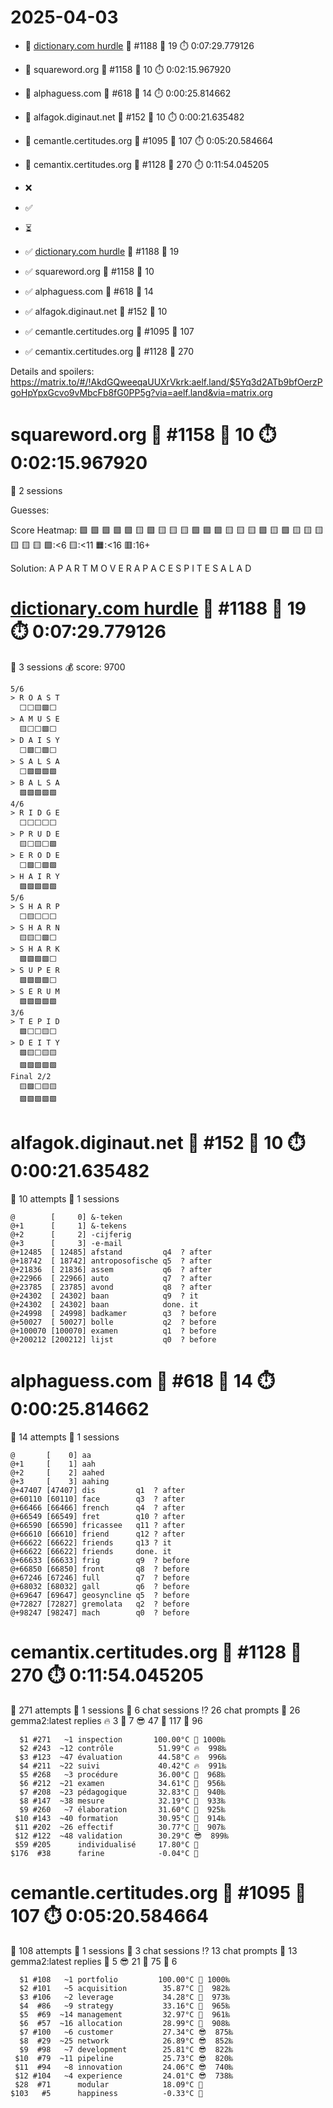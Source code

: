 # 2025-04-03

- 🔗 [dictionary.com hurdle](https://play.dictionary.com/games/todays-hurdle) 🧩 #1188 🥳 19 ⏱️ 0:07:29.779126
- 🔗 squareword.org 🧩 #1158 🥳 10 ⏱️ 0:02:15.967920
- 🔗 alphaguess.com 🧩 #618 🥳 14 ⏱️ 0:00:25.814662
- 🔗 alfagok.diginaut.net 🧩 #152 🥳 10 ⏱️ 0:00:21.635482
- 🔗 cemantle.certitudes.org 🧩 #1095 🥳 107 ⏱️ 0:05:20.584664
- 🔗 cemantix.certitudes.org 🧩 #1128 🥳 270 ⏱️ 0:11:54.045205

- ❌
- ✅
- ⏳

- ✅ [dictionary.com hurdle](https://play.dictionary.com/games/todays-hurdle) 🧩 #1188 🥳 19
- ✅ squareword.org 🧩 #1158 🥳 10
- ✅ alphaguess.com 🧩 #618 🥳 14
- ✅ alfagok.diginaut.net 🧩 #152 🥳 10
- ✅ cemantle.certitudes.org 🧩 #1095 🥳 107
- ✅ cemantix.certitudes.org 🧩 #1128 🥳 270

Details and spoilers: https://matrix.to/#/!AkdGQweeqaUUXrVkrk:aelf.land/$5Yq3d2ATb9bfOerzPgoHpYpxGcvo9vMbcFb8fG0PP5g?via=aelf.land&via=matrix.org

# squareword.org 🧩 #1158 🥳 10 ⏱️ 0:02:15.967920

📜 2 sessions

Guesses:

Score Heatmap:
    🟩 🟩 🟩 🟩 🟩
    🟨 🟩 🟨 🟨 🟨
    🟩 🟩 🟩 🟨 🟨
    🟨 🟩 🟨 🟩 🟨
    🟨 🟨 🟨 🟨 🟨
    🟩:<6 🟨:<11 🟧:<16 🟥:16+

Solution:
    A P A R T
    M O V E R
    A P A C E
    S P I T E
    S A L A D

# [dictionary.com hurdle](https://play.dictionary.com/games/todays-hurdle) 🧩 #1188 🥳 19 ⏱️ 0:07:29.779126

📜 3 sessions
💰 score: 9700

    5/6
    > R O A S T
      ⬜⬜🟨🟩⬜
    > A M U S E
      🟨⬜⬜🟩⬜
    > D A I S Y
      ⬜🟩⬜🟩⬜
    > S A L S A
      ⬜🟩🟩🟩🟩
    > B A L S A
      🟩🟩🟩🟩🟩
    4/6
    > R I D G E
      ⬜⬜⬜⬜⬜
    > P R U D E
      🟨⬜🟨⬜🟩
    > E R O D E
      ⬜🟩⬜🟩🟩
    > H A I R Y
      🟩🟩🟩🟩🟩
    5/6
    > S H A R P
      ⬜🟨⬜⬜⬜
    > S H A R N
      🟨🟨⬜🟩⬜
    > S H A R K
      🟩🟩🟩🟩⬜
    > S U P E R
      🟩🟩🟩🟩⬜
    > S E R U M
      🟩🟩🟩🟩🟩
    3/6
    > T E P I D
      🟩⬜⬜🟨⬜
    > D E I T Y
      🟩🟨⬜🟨🟨
      🟩🟩🟩🟩🟩
    Final 2/2
      🟨🟩⬜🟨🟨
      🟩🟩🟩🟩🟩

# alfagok.diginaut.net 🧩 #152 🥳 10 ⏱️ 0:00:21.635482

🤔 10 attempts
📜 1 sessions

    @        [     0] &-teken         
    @+1      [     1] &-tekens        
    @+2      [     2] -cijferig       
    @+3      [     3] -e-mail         
    @+12485  [ 12485] afstand         q4  ? after
    @+18742  [ 18742] antroposofische q5  ? after
    @+21836  [ 21836] assem           q6  ? after
    @+22966  [ 22966] auto            q7  ? after
    @+23785  [ 23785] avond           q8  ? after
    @+24302  [ 24302] baan            q9  ? it
    @+24302  [ 24302] baan            done. it
    @+24998  [ 24998] badkamer        q3  ? before
    @+50027  [ 50027] bolle           q2  ? before
    @+100070 [100070] examen          q1  ? before
    @+200212 [200212] lijst           q0  ? before

# alphaguess.com 🧩 #618 🥳 14 ⏱️ 0:00:25.814662

🤔 14 attempts
📜 1 sessions

    @       [    0] aa          
    @+1     [    1] aah         
    @+2     [    2] aahed       
    @+3     [    3] aahing      
    @+47407 [47407] dis         q1  ? after
    @+60110 [60110] face        q3  ? after
    @+66466 [66466] french      q4  ? after
    @+66549 [66549] fret        q10 ? after
    @+66590 [66590] fricassee   q11 ? after
    @+66610 [66610] friend      q12 ? after
    @+66622 [66622] friends     q13 ? it
    @+66622 [66622] friends     done. it
    @+66633 [66633] frig        q9  ? before
    @+66850 [66850] front       q8  ? before
    @+67246 [67246] full        q7  ? before
    @+68032 [68032] gall        q6  ? before
    @+69647 [69647] geosyncline q5  ? before
    @+72827 [72827] gremolata   q2  ? before
    @+98247 [98247] mach        q0  ? before

# cemantix.certitudes.org 🧩 #1128 🥳 270 ⏱️ 0:11:54.045205

🤔 271 attempts
📜 1 sessions
🫧 6 chat sessions
⁉️ 26 chat prompts
🤖 26 gemma2:latest replies
🔥   3 🥵   7 😎  47 🥶 117 🧊  96

      $1 #271   ~1 inspection       100.00°C 🥳 1000‰
      $2 #243  ~12 contrôle          51.99°C 🔥  998‰
      $3 #123  ~47 évaluation        44.58°C 🔥  996‰
      $4 #211  ~22 suivi             40.42°C 🔥  991‰
      $5 #268   ~3 procédure         36.00°C 🥵  968‰
      $6 #212  ~21 examen            34.61°C 🥵  956‰
      $7 #208  ~23 pédagogique       32.83°C 🥵  940‰
      $8 #147  ~38 mesure            32.19°C 🥵  933‰
      $9 #260   ~7 élaboration       31.60°C 🥵  925‰
     $10 #143  ~40 formation         30.95°C 🥵  914‰
     $11 #202  ~26 effectif          30.77°C 🥵  907‰
     $12 #122  ~48 validation        30.29°C 😎  899‰
     $59 #205      individualisé     17.80°C 🥶
    $176  #38      farine            -0.04°C 🧊

# cemantle.certitudes.org 🧩 #1095 🥳 107 ⏱️ 0:05:20.584664

🤔 108 attempts
📜 1 sessions
🫧 3 chat sessions
⁉️ 13 chat prompts
🤖 13 gemma2:latest replies
🥵  5 😎 21 🥶 75 🧊  6

      $1 #108   ~1 portfolio         100.00°C 🥳 1000‰
      $2 #101   ~5 acquisition        35.87°C 🥵  982‰
      $3 #106   ~2 leverage           34.28°C 🥵  973‰
      $4  #86   ~9 strategy           33.16°C 🥵  965‰
      $5  #69  ~14 management         32.97°C 🥵  961‰
      $6  #57  ~16 allocation         28.99°C 🥵  908‰
      $7 #100   ~6 customer           27.34°C 😎  875‰
      $8  #29  ~25 network            26.89°C 😎  852‰
      $9  #98   ~7 development        25.81°C 😎  822‰
     $10  #79  ~11 pipeline           25.73°C 😎  820‰
     $11  #94   ~8 innovation         24.06°C 😎  740‰
     $12 #104   ~4 experience         24.01°C 😎  738‰
     $28  #71      modular            18.09°C 🥶
    $103   #5      happiness          -0.33°C 🧊
